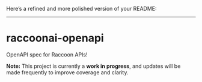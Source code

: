 Here’s a refined and more polished version of your README:

---

# raccoonai-openapi

OpenAPI spec for Raccoon APIs!

**Note:** This project is currently a **work in progress**, and updates will be made frequently to improve coverage and clarity.